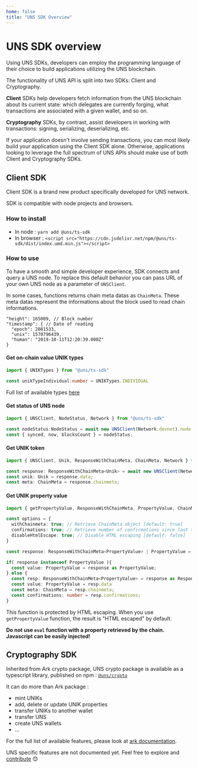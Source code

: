 ```yaml
---
home: false
title: "UNS SDK Overview"
---
```


# UNS SDK overview

Using UNS SDKs, developers can employ the programming language of their choice to build applications utilizing the UNS blockchain.

The functionality of UNS API is split into two SDKs: Client and Cryptography.

**Client** SDKs help developers fetch information from the UNS blockchain about its current state: which delegates are currently forging, what transactions are associated with a given wallet, and so on.

**Cryptography** SDKs, by contrast, assist developers in working with transactions: signing, serializing, deserializing, etc.

If your application doesn't involve sending transactions, you can most likely build your application using the Client SDK alone. Otherwise, applications looking to leverage the full spectrum of UNS APIs should make use of both Client and Cryptography SDKs.

## Client SDK

Client SDK is a brand new product specifically developed for UNS network. 

SDK is compatible with node projects and browsers. 

### How to install

- In node : `yarn add @uns/ts-sdk`
- In browser : `<script src="https://cdn.jsdelivr.net/npm/@uns/ts-sdk/dist/index.umd.min.js"></script>`

### How to use

To have a smooth and simple developer experience, SDK connects and query a UNS node. 
To replace this default behavior you can pass URL of your own UNS node as a parameter of `UNSClient`.


In some cases, functions returns chain meta datas as `ChainMeta`. These meta datas represent the informations about the block used to read chain informations.

```
"height": 165009, // Block number
"timestamp": { // Date of reading
  "epoch": 2081533,
  "unix": 1570796439,
  "human": "2019-10-11T12:20:39.000Z"
}
```

#### Get on-chain value UNIK types

```typescript
import { UNIKTypes } from "@uns/ts-sdk"

const unikTypeIndividual:number = UNIKTypes.INDIVIDUAL
```

Full list of available types [here](https://docs.uns.network/uns-tokens/#existing-unik-properties)

#### Get status of UNS node

```typescript
import { UNSClient, NodeStatus, Network } from "@uns/ts-sdk"

const nodeStatus:NodeStatus = await new UNSClient(Network.devnet).node.status()
const { synced, now, blocksCount } = nodeStatus;

```

#### Get UNIK token

```typescript
import { UNSClient, Unik, ResponseWithChainMeta, ChainMeta, Network } from "@uns/ts-sdk"

const response: ResponseWithChainMeta<Unik> = await new UNSClient(Network.devnet).unik.get("unikId");
const unik: Unik = response.data;
const meta: ChainMeta = response.chainmeta;

```

#### Get UNIK property value

```typescript
import { getPropertyValue, ResponseWithChainMeta, PropertyValue, ChainMeta, Network } from "@uns/ts-sdk"

const options = {
  withChainmeta: true; // Retrieve ChainMeta object [default: true]
  confirmations: true; // Retrieve number of confirmations since last transaction on UNIK token [default: true]
  disableHtmlEscape: true; // Disable HTML escaping [default: false]
}

const response: ResponseWithChainMeta<PropertyValue> | PropertyValue = await getPropertyValue("unikId", "propertyKey", Network.devnet, options);

if( response instanceof PropertyValue ){
  const value: PropertyValue = response as PropertyValue;
} else {
  const resp: ResponseWithChainMeta<PropertyValue> = response as ResponseWithChainMeta<PropertyValue>
  const value: PropertyValue = resp.data
  const meta: ChainMeta = resp.chainmeta;
  const confirmations: number = resp.confirmations;
}

```

This function is protected by HTML escaping. When you use `getPropertyValue` function, the result is "HTML escaped" by default.

**Do not use `eval` function with a property retrieved by the chain. Javascript can be easily injected!**

## Cryptography SDK

Inherited from Ark crypto package, UNS crypto package is available as a typescript library, published on npm : [`@uns/crypto`](https://www.npmjs.com/package/@uns/crypto)

It can do more than Ark package : 

- mint UNIKs 
- add, delete or update UNIK properties
- transfer UNIKs to another wallet
- transfer UNS
- create UNS wallets
- ...

For the full list of available features, please look at [ark documentation](https://arkdoc-23.docs.uns.network/sdk/cryptography/usage.html).

UNS specific features are not documented yet. Feel free to explore and [contribute](https://github.com/unik-name/docs.uns.network) 😊


